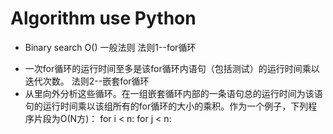 # Algorithm use Python
* Binary search
O()
一般法则
法则1--for循环
+ 一次for循环的运行时间至多是该for循环内语句（包括测试）的运行时间乘以迭代次数。
法则2--嵌套for循环
+ 从里向外分析这些循环。在一组嵌套循环内部的一条语句总的运行时间为该语句的运行时间乘以该组所有的for循环的大小的乘积。作为一个例子，下列程序片段为O(N方)：
for i < n:
    for j < n:
